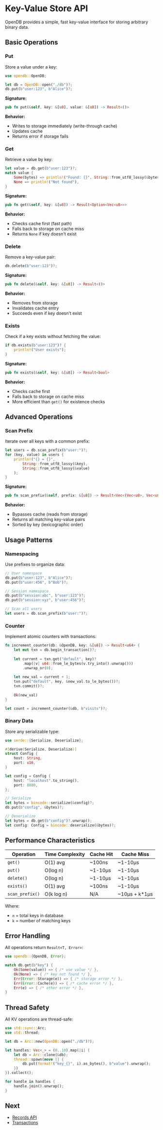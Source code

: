 # Key-Value Store API

OpenDB provides a simple, fast key-value interface for storing arbitrary binary data.

## Basic Operations

### Put

Store a value under a key:

```rust
use opendb::OpenDB;

let db = OpenDB::open("./db")?;
db.put(b"user:123", b"Alice")?;
```

**Signature:**

```rust
pub fn put(&self, key: &[u8], value: &[u8]) -> Result<()>
```

**Behavior:**

- Writes to storage immediately (write-through cache)
- Updates cache
- Returns error if storage fails

### Get

Retrieve a value by key:

```rust
let value = db.get(b"user:123")?;
match value {
    Some(bytes) => println!("Found: {}", String::from_utf8_lossy(&bytes)),
    None => println!("Not found"),
}
```

**Signature:**

```rust
pub fn get(&self, key: &[u8]) -> Result<Option<Vec<u8>>>
```

**Behavior:**

- Checks cache first (fast path)
- Falls back to storage on cache miss
- Returns `None` if key doesn't exist

### Delete

Remove a key-value pair:

```rust
db.delete(b"user:123")?;
```

**Signature:**

```rust
pub fn delete(&self, key: &[u8]) -> Result<()>
```

**Behavior:**

- Removes from storage
- Invalidates cache entry
- Succeeds even if key doesn't exist

### Exists

Check if a key exists without fetching the value:

```rust
if db.exists(b"user:123")? {
    println!("User exists");
}
```

**Signature:**

```rust
pub fn exists(&self, key: &[u8]) -> Result<bool>
```

**Behavior:**

- Checks cache first
- Falls back to storage on cache miss
- More efficient than `get()` for existence checks

## Advanced Operations

### Scan Prefix

Iterate over all keys with a common prefix:

```rust
let users = db.scan_prefix(b"user:")?;
for (key, value) in users {
    println!("{} = {}", 
        String::from_utf8_lossy(&key),
        String::from_utf8_lossy(&value)
    );
}
```

**Signature:**

```rust
pub fn scan_prefix(&self, prefix: &[u8]) -> Result<Vec<(Vec<u8>, Vec<u8>)>>
```

**Behavior:**

- Bypasses cache (reads from storage)
- Returns all matching key-value pairs
- Sorted by key (lexicographic order)

## Usage Patterns

### Namespacing

Use prefixes to organize data:

```rust
// User namespace
db.put(b"user:123", b"Alice")?;
db.put(b"user:456", b"Bob")?;

// Session namespace
db.put(b"session:abc", b"user:123")?;
db.put(b"session:xyz", b"user:456")?;

// Scan all users
let users = db.scan_prefix(b"user:")?;
```

### Counter

Implement atomic counters with transactions:

```rust
fn increment_counter(db: &OpenDB, key: &[u8]) -> Result<u64> {
    let mut txn = db.begin_transaction()?;
    
    let current = txn.get("default", key)?
        .map(|v| u64::from_le_bytes(v.try_into().unwrap()))
        .unwrap_or(0);
    
    let new_val = current + 1;
    txn.put("default", key, &new_val.to_le_bytes())?;
    txn.commit()?;
    
    Ok(new_val)
}

let count = increment_counter(&db, b"visits")?;
```

### Binary Data

Store any serializable type:

```rust
use serde::{Serialize, Deserialize};

#[derive(Serialize, Deserialize)]
struct Config {
    host: String,
    port: u16,
}

let config = Config {
    host: "localhost".to_string(),
    port: 8080,
};

// Serialize
let bytes = bincode::serialize(&config)?;
db.put(b"config", &bytes)?;

// Deserialize
let bytes = db.get(b"config")?.unwrap();
let config: Config = bincode::deserialize(&bytes)?;
```

## Performance Characteristics

| Operation | Time Complexity | Cache Hit | Cache Miss |
|-----------|----------------|-----------|------------|
| `get()`   | O(1) avg       | ~100ns    | ~1-10µs    |
| `put()`   | O(log n)       | ~1-10µs   | ~1-10µs    |
| `delete()` | O(log n)      | ~1-10µs   | ~1-10µs    |
| `exists()` | O(1) avg      | ~100ns    | ~1-10µs    |
| `scan_prefix()` | O(k log n) | N/A     | ~10µs + k*1µs |

Where:
- `n` = total keys in database
- `k` = number of matching keys

## Error Handling

All operations return `Result<T, Error>`:

```rust
use opendb::{OpenDB, Error};

match db.get(b"key") {
    Ok(Some(value)) => { /* use value */ },
    Ok(None) => { /* key not found */ },
    Err(Error::Storage(e)) => { /* storage error */ },
    Err(Error::Cache(e)) => { /* cache error */ },
    Err(e) => { /* other error */ },
}
```

## Thread Safety

All KV operations are thread-safe:

```rust
use std::sync::Arc;
use std::thread;

let db = Arc::new(OpenDB::open("./db")?);

let handles: Vec<_> = (0..10).map(|i| {
    let db = Arc::clone(&db);
    thread::spawn(move || {
        db.put(format!("key_{}", i).as_bytes(), b"value").unwrap();
    })
}).collect();

for handle in handles {
    handle.join().unwrap();
}
```

## Next

- [Records API](records.md)
- [Transactions](transactions.md)
